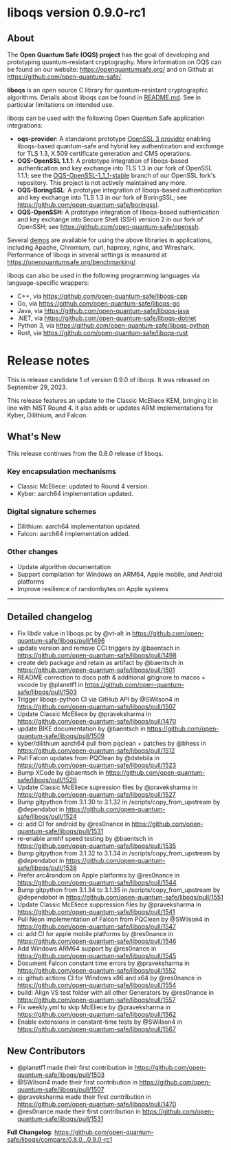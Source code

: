 liboqs version 0.9.0-rc1
========================

About
-----

The **Open Quantum Safe (OQS) project** has the goal of developing and prototyping quantum-resistant cryptography.  More information on OQS can be found on our website: https://openquantumsafe.org/ and on Github at https://github.com/open-quantum-safe/.  

**liboqs** is an open source C library for quantum-resistant cryptographic algorithms.  Details about liboqs can be found in [README.md](https://github.com/open-quantum-safe/liboqs/blob/main/README.md).  See in particular limitations on intended use.

liboqs can be used with the following Open Quantum Safe application integrations:

- **oqs-provider**: A standalone prototype [OpenSSL 3 provider](https://www.openssl.org/docs/manmaster/man7/provider.html) enabling liboqs-based quantum-safe and hybrid key authentication and exchange for TLS 1.3, X.509 certificate generation and CMS operations.
- **OQS-OpenSSL 1.1.1**: A prototype integration of liboqs-based authentication and key exchange into TLS 1.3 in our fork of OpenSSL 1.1.1; see the [OQS-OpenSSL-1\_1\_1-stable](https://github.com/open-quantum-safe/openssl/tree/OQS-OpenSSL_1_1_1-stable) branch of our OpenSSL fork's repository. This project is not actively maintained any more.
- **OQS-BoringSSL**: A prototype integration of liboqs-based authentication and key exchange into TLS 1.3 in our fork of BoringSSL; see https://github.com/open-quantum-safe/boringssl.
- **OQS-OpenSSH**: A prototype integration of liboqs-based authentication and key exchange into Secure Shell (SSH) version 2 in our fork of OpenSSH; see https://github.com/open-quantum-safe/openssh.

Several [demos](https://github.com/open-quantum-safe/oqs-demos) are available for using the above libraries in applications, including Apache, Chromium, curl, haproxy, nginx, and Wireshark.  Performance of liboqs in several settings is measured at https://openquantumsafe.org/benchmarking/.

liboqs can also be used in the following programming languages via language-specific wrappers:

- C++, via https://github.com/open-quantum-safe/liboqs-cpp
- Go, via https://github.com/open-quantum-safe/liboqs-go
- Java, via https://github.com/open-quantum-safe/liboqs-java
- .NET, via https://github.com/open-quantum-safe/liboqs-dotnet
- Python 3, via https://github.com/open-quantum-safe/liboqs-python
- Rust, via https://github.com/open-quantum-safe/liboqs-rust

Release notes
=============

This is release candidate 1 of version 0.9.0 of liboqs. It was released on September 29, 2023.

This release features an update to the Classic McEliece KEM, bringing it in line with NIST Round 4. It also adds or updates ARM implementations for Kyber, Dilithium, and Falcon.

What's New
----------

This release continues from the 0.8.0 release of liboqs. 

### Key encapsulation mechanisms

- Classic McEliece: updated to Round 4 version.
- Kyber: aarch64 implementation updated.

### Digital signature schemes

- Dilithium: aarch64 implementation updated.
- Falcon: aarch64 implementation added.

### Other changes

- Update algorithm documentation
- Support compilation for Windows on ARM64, Apple mobile, and Android platforms
- Improve resilience of randombytes on Apple systems

---

Detailed changelog
------------------

* Fix libdir value in liboqs.pc by @vt-alt in https://github.com/open-quantum-safe/liboqs/pull/1496
* update version and remove CCI triggers by @baentsch in https://github.com/open-quantum-safe/liboqs/pull/1498
* create deb package and retain as artifact by @baentsch in https://github.com/open-quantum-safe/liboqs/pull/1501
* README correction to docs path & additional gitignore to macos + vscode by @planetf1 in https://github.com/open-quantum-safe/liboqs/pull/1503
* Trigger liboqs-python CI via GitHub API by @SWilson4 in https://github.com/open-quantum-safe/liboqs/pull/1507
* Update Classic McEliece by @praveksharma in https://github.com/open-quantum-safe/liboqs/pull/1470
* update BIKE documentation by @baentsch in https://github.com/open-quantum-safe/liboqs/pull/1509
* kyber/dilithium aarch64 pull from pqclean + patches by @bhess in https://github.com/open-quantum-safe/liboqs/pull/1512
* Pull Falcon updates from PQClean by @dstebila in https://github.com/open-quantum-safe/liboqs/pull/1523
* Bump XCode by @baentsch in https://github.com/open-quantum-safe/liboqs/pull/1526
* Update Classic McEliece supression files by @praveksharma in https://github.com/open-quantum-safe/liboqs/pull/1527
* Bump gitpython from 3.1.30 to 3.1.32 in /scripts/copy_from_upstream by @dependabot in https://github.com/open-quantum-safe/liboqs/pull/1524
* ci: add CI for android by @res0nance in https://github.com/open-quantum-safe/liboqs/pull/1531
* re-enable armhf speed testing by @baentsch in https://github.com/open-quantum-safe/liboqs/pull/1535
* Bump gitpython from 3.1.32 to 3.1.34 in /scripts/copy_from_upstream by @dependabot in https://github.com/open-quantum-safe/liboqs/pull/1538
* Prefer arc4random on Apple platforms by @res0nance in https://github.com/open-quantum-safe/liboqs/pull/1544
* Bump gitpython from 3.1.34 to 3.1.35 in /scripts/copy_from_upstream by @dependabot in https://github.com/open-quantum-safe/liboqs/pull/1551
* Update Classic McEliece suppression files by @praveksharma in https://github.com/open-quantum-safe/liboqs/pull/1541
* Pull Neon implementation of Falcon from PQClean by @SWilson4 in https://github.com/open-quantum-safe/liboqs/pull/1547
* ci: add CI for apple mobile platforms by @res0nance in https://github.com/open-quantum-safe/liboqs/pull/1546
* Add Windows ARM64 support by @res0nance in https://github.com/open-quantum-safe/liboqs/pull/1545
* Document Falcon constant time errors by @praveksharma in https://github.com/open-quantum-safe/liboqs/pull/1552
* ci: github actions CI for Windows x86 and x64 by @res0nance in https://github.com/open-quantum-safe/liboqs/pull/1554
* build: Align VS test folder with all other Generators by @res0nance in https://github.com/open-quantum-safe/liboqs/pull/1557
* Fix weekly.yml to skip McEliece by @praveksharma in https://github.com/open-quantum-safe/liboqs/pull/1562
* Enable extensions in constant-time tests by @SWilson4 in https://github.com/open-quantum-safe/liboqs/pull/1567

## New Contributors
* @planetf1 made their first contribution in https://github.com/open-quantum-safe/liboqs/pull/1503
* @SWilson4 made their first contribution in https://github.com/open-quantum-safe/liboqs/pull/1507
* @praveksharma made their first contribution in https://github.com/open-quantum-safe/liboqs/pull/1470
* @res0nance made their first contribution in https://github.com/open-quantum-safe/liboqs/pull/1531

**Full Changelog**: https://github.com/open-quantum-safe/liboqs/compare/0.8.0...0.9.0-rc1
